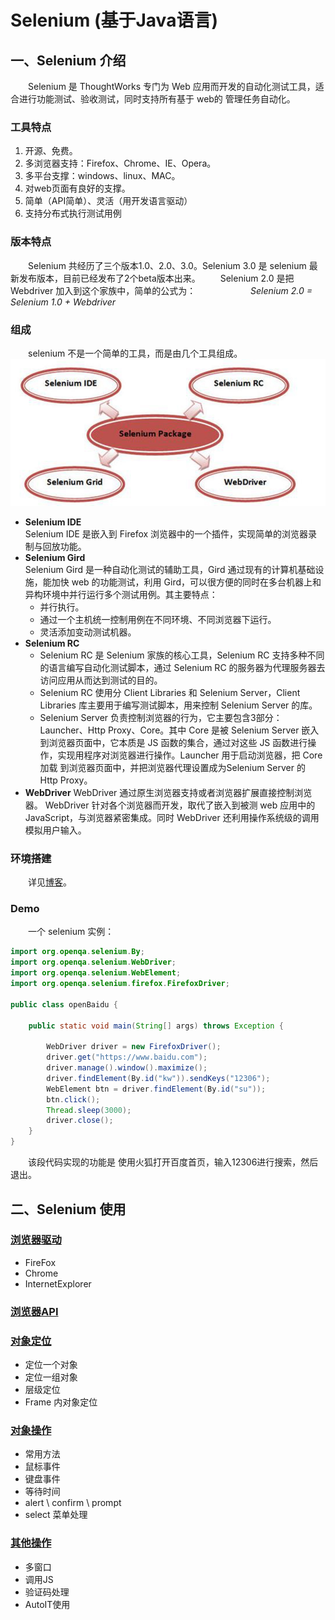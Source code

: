 # Selenium (基于Java语言)
## 一、Selenium 介绍
&emsp;&emsp;Selenium 是 ThoughtWorks 专门为 Web 应用而开发的自动化测试工具，适合进行功能测试、验收测试，同时支持所有基于 web的 管理任务自动化。

### 工具特点
1. 开源、免费。
1. 多浏览器支持：Firefox、Chrome、IE、Opera。
1. 多平台支撑：windows、linux、MAC。
1. 对web页面有良好的支撑。
1. 简单（API简单）、灵活（用开发语言驱动）
1. 支持分布式执行测试用例

### 版本特点
&emsp;&emsp;Selenium 共经历了三个版本1.0、2.0、3.0。Selenium 3.0 是 selenium 最新发布版本，目前已经发布了2个beta版本出来。
&emsp;&emsp;Selenium 2.0 是把 Webdriver 加入到这个家族中，简单的公式为：
&emsp;&emsp;&emsp;&emsp;&emsp;&emsp;_Selenium 2.0 = Selenium 1.0 + Webdriver_ 

### 组成   
&emsp;&emsp;selenium 不是一个简单的工具，而是由几个工具组成。
![](./images/img1.png)

- **Selenium IDE**  
Selenium IDE 是嵌入到 Firefox 浏览器中的一个插件，实现简单的浏览器录制与回放功能。
- **Selenium Gird**  
Selenium Gird 是一种自动化测试的辅助工具，Gird 通过现有的计算机基础设施，能加快 web 的功能测试，利用 Gird，可以很方便的同时在多台机器上和异构环境中并行运行多个测试用例。其主要特点：
  - 并行执行。
  - 通过一个主机统一控制用例在不同环境、不同浏览器下运行。
  - 灵活添加变动测试机器。  
- **Selenium RC**  
  - Selenium RC 是 Selenium 家族的核心工具，Selenium RC 支持多种不同的语言编写自动化测试脚本，通过 Selenium RC 的服务器为代理服务器去访问应用从而达到测试的目的。         
  - Selenium RC 使用分 Client Libraries 和 Selenium Server，Client Libraries 库主要用于编写测试脚本，用来控制 Selenium Server 的库。
  - Selenium Server 负责控制浏览器的行为，它主要包含3部分：
	Launcher、Http Proxy、Core。其中 Core 是被 Selenium Server 嵌入到浏览器页面中，它本质是 JS 函数的集合，通过对这些 JS 函数进行操作，实现用程序对浏览器进行操作。Launcher 用于启动浏览器，把 Core 加载 到浏览器页面中，并把浏览器代理设置成为Selenium Server 的 Http Proxy。
- **WebDriver**
WebDriver 通过原生浏览器支持或者浏览器扩展直接控制浏览器。 WebDriver 针对各个浏览器而开发，取代了嵌入到被测 web 应用中的 JavaScript，与浏览器紧密集成。同时 WebDriver 还利用操作系统级的调用模拟用户输入。  

### 环境搭建  
&emsp;&emsp;详见[博客](http://www.cnblogs.com/dzdwr3/p/7048039.html)。  

### Demo  
&emsp;&emsp;一个 selenium 实例：

```Java
import org.openqa.selenium.By;
import org.openqa.selenium.WebDriver;
import org.openqa.selenium.WebElement;
import org.openqa.selenium.firefox.FirefoxDriver;

public class openBaidu {

	public static void main(String[] args) throws Exception {

		WebDriver driver = new FirefoxDriver();
		driver.get("https://www.baidu.com");
		driver.manage().window().maximize();
		driver.findElement(By.id("kw")).sendKeys("12306");
		WebElement btn = driver.findElement(By.id("su"));
		btn.click();
		Thread.sleep(3000);
		driver.close();
	}
}
```
&emsp;&emsp;该段代码实现的功能是 使用火狐打开百度首页，输入12306进行搜索，然后退出。

## 二、Selenium 使用  
### [浏览器驱动](./brower_driver.md)
- FireFox  
- Chrome  
- InternetExplorer  
### [浏览器API](./browser_api.md)
### [对象定位](./object_location.md)
- 定位一个对象  
- 定位一组对象
- 层级定位
- Frame 内对象定位
### [对象操作]()
- 常用方法
- 鼠标事件  
- 键盘事件
- 等待时间
- alert \ confirm \ prompt
- select 菜单处理
### [其他操作]()
- 多窗口
- 调用JS
- 验证码处理
- AutoIT使用










